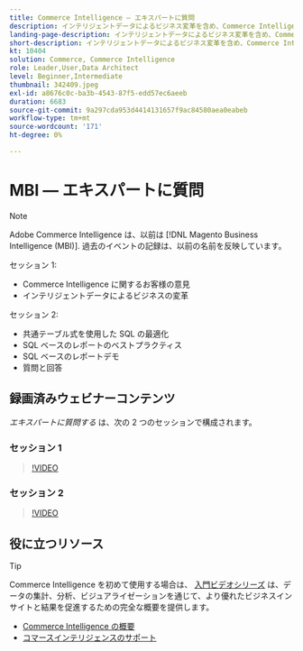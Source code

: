 ```yaml
---
title: Commerce Intelligence — エキスパートに質問
description: インテリジェントデータによるビジネス変革を含め、Commerce Intelligence 製品チームとの深い関わりについては、これらの記録済みウェビナーをご覧ください。
landing-page-description: インテリジェントデータによるビジネス変革を含め、Commerce Intelligence 製品チームとの深い関わりについては、これらの記録済みウェビナーをご覧ください。
short-description: インテリジェントデータによるビジネス変革を含め、Commerce Intelligence 製品チームとの深い関わりについては、これらの記録済みウェビナーをご覧ください。
kt: 10404
solution: Commerce, Commerce Intelligence
role: Leader,User,Data Architect
level: Beginner,Intermediate
thumbnail: 342409.jpeg
exl-id: a8676c0c-ba3b-4543-87f5-edd57ec6aeeb
duration: 6683
source-git-commit: 9a297cda953d4414131657f9ac84580aea0eabeb
workflow-type: tm+mt
source-wordcount: '171'
ht-degree: 0%

---
```


# MBI — エキスパートに質問

>[!NOTE]
>
>Adobe Commerce Intelligence は、以前は [!DNL Magento Business Intelligence (MBI)]. 過去のイベントの記録は、以前の名前を反映しています。

セッション 1:

- Commerce Intelligence に関するお客様の意見
- インテリジェントデータによるビジネスの変革

セッション 2:

- 共通テーブル式を使用した SQL の最適化
- SQL ベースのレポートのベストプラクティス
- SQL ベースのレポートデモ
- 質問と回答

## 録画済みウェビナーコンテンツ

_エキスパートに質問する_ は、次の 2 つのセッションで構成されます。

### セッション 1

>[!VIDEO](https://video.tv.adobe.com/v/342409?quality=12&learn=on)

### セッション 2

>[!VIDEO](https://video.tv.adobe.com/v/342410?quality=12&learn=on)

## 役に立つリソース

>[!TIP]
>
>Commerce Intelligence を初めて使用する場合は、 [入門ビデオシリーズ](https://experienceleague.adobe.com/docs/commerce-learn/tutorials/mbi/introduction/1-overview.html) は、データの集計、分析、ビジュアライゼーションを通じて、より優れたビジネスインサイトと結果を促進するための完全な概要を提供します。

- [Commerce Intelligence の概要](https://experienceleague.adobe.com/docs/commerce-business-intelligence/mbi/getting-started.html)
- [コマースインテリジェンスのサポート](https://experienceleague.adobe.com/docs/commerce-knowledge-base/kb/troubleshooting/miscellaneous/mbi-service-policies.html)
